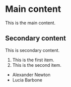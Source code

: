 # Main content

This is the main content.

## Secondary content

This is secondary content.

1. This is the first item.
1. This is the second item.

- Alexander Newton
- Lucia Barbone
